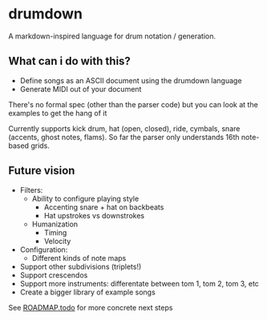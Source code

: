 # drumdown

A markdown-inspired language for drum notation / generation.

## What can i do with this?

* Define songs as an ASCII document using the drumdown language
* Generate MIDI out of your document

There's no formal spec (other than the parser code) but you can look at the examples to get the hang of it

Currently supports kick drum, hat (open, closed), ride, cymbals, snare (accents, ghost notes, flams). So far the parser only understands 16th note-based grids.

## Future vision

* Filters: 
  * Ability to configure playing style
    * Accenting snare + hat on backbeats
    * Hat upstrokes vs downstrokes
  * Humanization
    * Timing
    * Velocity
* Configuration:
  * Different kinds of note maps
* Support other subdivisions (triplets!)
* Support crescendos
* Support more instruments: differentate between tom 1, tom 2, tom 3, etc
* Create a bigger library of example songs

See [ROADMAP.todo](./ROADMAP.todo) for more concrete next steps

